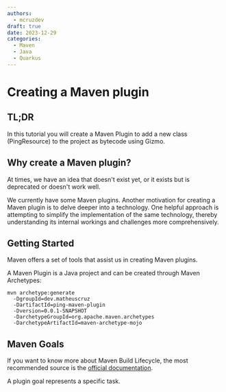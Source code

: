 ```yaml
---
authors:
  - mcruzdev
draft: true 
date: 2023-12-29
categories:
  - Maven
  - Java
  - Quarkus
---
```


# Creating a Maven plugin

## TL;DR

In this tutorial you will create a Maven Plugin to add a new class (PingResource) to the project as bytecode using Gizmo.

## Why create a Maven plugin?

At times, we have an idea that doesn't exist yet, or it exists but is deprecated or doesn't work well.

We currently have some Maven plugins. Another motivation for creating a Maven plugin is to delve deeper into a technology. One helpful approach is attempting to simplify the implementation of the same technology, thereby understanding its internal workings and challenges more comprehensively.

<!-- more -->
## Getting Started

Maven offers a set of tools that assist us in creating Maven plugins.

A Maven Plugin is a Java project and can be created through Maven Archetypes:

```
mvn archetype:generate 
  -DgroupId=dev.matheuscruz 
  -DartifactId=ping-maven-plugin 
  -Dversion=0.0.1-SNAPSHOT 
  -DarchetypeGroupId=org.apache.maven.archetypes 
  -DarchetypeArtifactId=maven-archetype-mojo
```

## Maven Goals

If you want to know more about Maven Build Lifecycle, the most recommended source is the [official documentation](https://maven.apache.org/guides/introduction/introduction-to-the-lifecycle.html).

A plugin goal represents a specific task.



